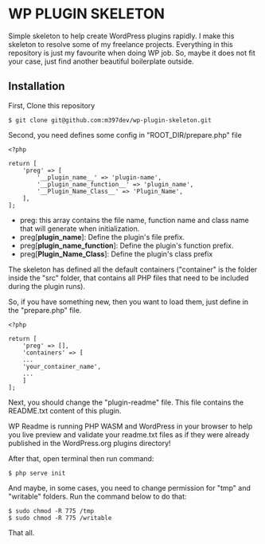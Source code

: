 # WP PLUGIN SKELETON

Simple skeleton to help create WordPress plugins rapidly. I make this skeleton to resolve some of my freelance projects.
Everything in this repository is just my favourite when doing WP job. So, maybe it does not fit your case, just find
another beautiful boilerplate outside.

## Installation

First, Clone this repository

```
$ git clone git@github.com:m397dev/wp-plugin-skeleton.git
```

Second, you need defines some config in "ROOT_DIR/prepare.php" file

```
<?php

return [
    'preg' => [
        '__plugin_name__' => 'plugin-name',
        '__plugin_name_function__' => 'plugin_name',
        '__Plugin_Name_Class__' => 'Plugin_Name',
    ],
];
```

* preg: this array contains the file name, function name and class name that will generate when initialization.
* preg[__plugin_name__]:           Define the plugin's file prefix.
* preg[__plugin_name_function__]:  Define the plugin's function prefix.
* preg[__Plugin_Name_Class__]:     Define the plugin's class prefix

The skeleton has defined all the default containers ("container" is the folder inside the "src" folder, that contains
all PHP files that need to
be included during the plugin runs).

So, if you have something new, then you want to load them, just define in the "prepare.php" file.

```
<?php

return [
    'preg' => [],
    'containers' => [
    ...
    'your_container_name',
    ...
    ]
];
```

Next, you should change the "plugin-readme" file. This file contains the README.txt content of this plugin.

WP Readme is running PHP WASM and WordPress in your browser to help you live preview and validate your
readme.txt files as if they were already published in the WordPress.org plugins directory!

After that, open terminal then run command:

```
$ php serve init
```

And maybe, in some cases, you need to change permission for "tmp" and "writable" folders.
Run the command below to do that:

```
$ sudo chmod -R 775 /tmp
$ sudo chmod -R 775 /writable
```

That all.
